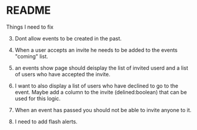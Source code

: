 # README

Things I need to  fix

<!-- 1) any user can view an event and invite people. only event hosts should be able to invite people.  -->

<!-- 2) creating a new event form doesnt have a date field.  -->

3) Dont allow events to be created in the past. 

3) When a user accepts an invite he needs to be added to the events "coming" list. 

4) an events show page should deisplay the list of invited userd and a list of users who have accepted the invite. 

5) I want to also display a list of users who have declined to go to the event. Maybe add a column to the invite (delined:boolean) that can be used for this logic. 

6) When an event has passed you should not be able to invite anyone to it. 

7) I need to add flash alerts. 